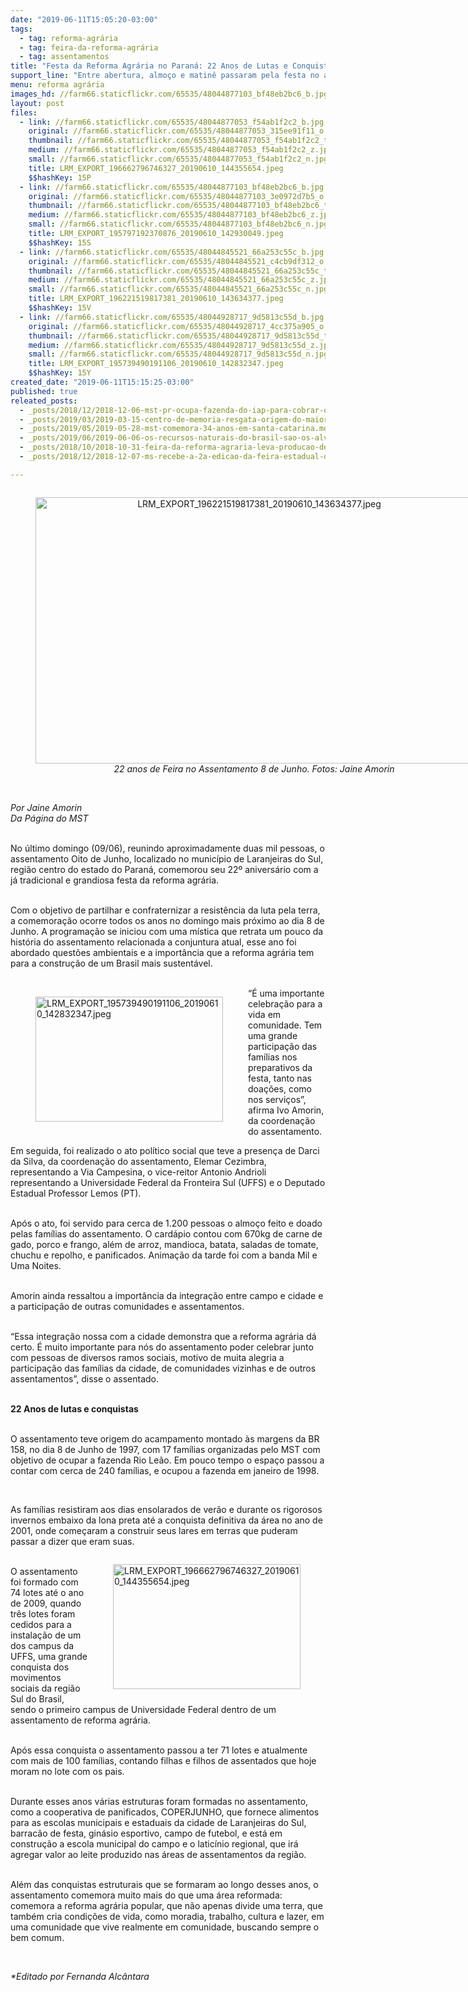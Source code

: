 ```yaml
---
date: "2019-06-11T15:05:20-03:00"
tags:
  - tag: reforma-agrária
  - tag: feira-da-reforma-agrária
  - tag: assentamentos
title: "Festa da Reforma Agrária no Paraná: 22 Anos de Lutas e Conquistas "
support_line: "Entre abertura, almoço e matinê passaram pela festa no assentamento 8 de Junho aproximadamente duas mil pessoas"
menu: reforma agrária
images_hd: //farm66.staticflickr.com/65535/48044877103_bf48eb2bc6_b.jpg
layout: post
files:
  - link: //farm66.staticflickr.com/65535/48044877053_f54ab1f2c2_b.jpg
    original: //farm66.staticflickr.com/65535/48044877053_315ee91f11_o.jpg
    thumbnail: //farm66.staticflickr.com/65535/48044877053_f54ab1f2c2_t.jpg
    medium: //farm66.staticflickr.com/65535/48044877053_f54ab1f2c2_z.jpg
    small: //farm66.staticflickr.com/65535/48044877053_f54ab1f2c2_n.jpg
    title: LRM_EXPORT_196662796746327_20190610_144355654.jpeg
    $$hashKey: 15P
  - link: //farm66.staticflickr.com/65535/48044877103_bf48eb2bc6_b.jpg
    original: //farm66.staticflickr.com/65535/48044877103_3e0972d7b5_o.jpg
    thumbnail: //farm66.staticflickr.com/65535/48044877103_bf48eb2bc6_t.jpg
    medium: //farm66.staticflickr.com/65535/48044877103_bf48eb2bc6_z.jpg
    small: //farm66.staticflickr.com/65535/48044877103_bf48eb2bc6_n.jpg
    title: LRM_EXPORT_195797192370876_20190610_142930049.jpeg
    $$hashKey: 15S
  - link: //farm66.staticflickr.com/65535/48044845521_66a253c55c_b.jpg
    original: //farm66.staticflickr.com/65535/48044845521_c4cb9df312_o.jpg
    thumbnail: //farm66.staticflickr.com/65535/48044845521_66a253c55c_t.jpg
    medium: //farm66.staticflickr.com/65535/48044845521_66a253c55c_z.jpg
    small: //farm66.staticflickr.com/65535/48044845521_66a253c55c_n.jpg
    title: LRM_EXPORT_196221519817381_20190610_143634377.jpeg
    $$hashKey: 15V
  - link: //farm66.staticflickr.com/65535/48044928717_9d5813c55d_b.jpg
    original: //farm66.staticflickr.com/65535/48044928717_4cc375a905_o.jpg
    thumbnail: //farm66.staticflickr.com/65535/48044928717_9d5813c55d_t.jpg
    medium: //farm66.staticflickr.com/65535/48044928717_9d5813c55d_z.jpg
    small: //farm66.staticflickr.com/65535/48044928717_9d5813c55d_n.jpg
    title: LRM_EXPORT_195739490191106_20190610_142832347.jpeg
    $$hashKey: 15Y
created_date: "2019-06-11T15:15:25-03:00"
published: true
releated_posts:
  - _posts/2018/12/2018-12-06-mst-pr-ocupa-fazenda-do-iap-para-cobrar-o-assentamento-de-150-familias-sem-terra.md
  - _posts/2019/03/2019-03-15-centro-de-memoria-resgata-origem-do-maior-complexo-da-reforma-agraria-da-america-latina.md
  - _posts/2019/05/2019-05-28-mst-comemora-34-anos-em-santa-catarina.md
  - _posts/2019/06/2019-06-06-os-recursos-naturais-do-brasil-sao-os-alvos-do-capitalismo-em-crise-diz-stedile.md
  - _posts/2018/10/2018-10-31-feira-da-reforma-agraria-leva-producao-de-assentamentos-para-o-centro-de-bauru.md
  - _posts/2018/12/2018-12-07-ms-recebe-a-2a-edicao-da-feira-estadual-da-reforma-agraria.md

---
```

<div style="text-align:center">
<figure class="image" style="display:inline-block"><img alt="LRM_EXPORT_196221519817381_20190610_143634377.jpeg" height="426" src="//farm66.staticflickr.com/65535/48044845521_66a253c55c_b.jpg" width="700" />
<figcaption><em>22 anos de Feira no Assentamento 8 de Junho. Fotos: Jaine Amorin</em></figcaption>
</figure>
</div>

<p>&nbsp;<br />
<em>Por Jaine Amorin<br />
Da P&aacute;gina do MST</em><br />
&nbsp;</p>

<p>No &uacute;ltimo domingo (09/06), reunindo aproximadamente duas mil pessoas, o assentamento Oito de Junho, localizado no munic&iacute;pio de Laranjeiras do Sul, regi&atilde;o centro do estado do Paran&aacute;, comemorou seu 22&ordm; anivers&aacute;rio com a j&aacute; tradicional e grandiosa festa da reforma agr&aacute;ria.<br />
&nbsp;</p>

<p>Com o objetivo de partilhar e confraternizar a resist&ecirc;ncia da luta pela terra, a comemora&ccedil;&atilde;o ocorre todos os anos no domingo mais pr&oacute;ximo ao dia 8 de Junho. A programa&ccedil;&atilde;o se iniciou com uma m&iacute;stica que retrata um pouco da hist&oacute;ria do assentamento relacionada a conjuntura atual, esse ano foi abordado quest&otilde;es ambientais e a import&acirc;ncia que a reforma agr&aacute;ria tem para a constru&ccedil;&atilde;o de um Brasil mais sustent&aacute;vel.&nbsp;<br />
&nbsp;</p>

<figure class="image" style="float:left"><img alt="LRM_EXPORT_195739490191106_20190610_142832347.jpeg" height="200" src="//farm66.staticflickr.com/65535/48044928717_9d5813c55d_b.jpg" width="300" />
<figcaption></figcaption>
</figure>

<p>&ldquo;&Eacute; uma importante celebra&ccedil;&atilde;o para a vida em comunidade. Tem uma grande participa&ccedil;&atilde;o das fam&iacute;lias nos preparativos da festa, tanto nas doa&ccedil;&otilde;es, como nos servi&ccedil;os&rdquo;, afirma Ivo Amorin, da coordena&ccedil;&atilde;o do assentamento.</p>

<p>Em seguida, foi realizado o ato pol&iacute;tico social que teve a presen&ccedil;a de Darci da Silva, da coordena&ccedil;&atilde;o do assentamento, Elemar Cezimbra, representando a Via Campesina, o vice-reitor Antonio Andrioli representando a Universidade Federal da Fronteira Sul (UFFS) e o Deputado Estadual Professor Lemos (PT).<br />
&nbsp;</p>

<p>Ap&oacute;s o ato, foi servido para cerca de 1.200 pessoas o almo&ccedil;o feito e doado pelas fam&iacute;lias do assentamento. O card&aacute;pio contou com 670kg de carne de gado, porco e frango, al&eacute;m de arroz, mandioca, batata, saladas de tomate, chuchu e repolho, e panificados. Anima&ccedil;&atilde;o da tarde foi com a banda Mil e Uma Noites.<br />
&nbsp;</p>

<p>Amorin ainda ressaltou a import&acirc;ncia da integra&ccedil;&atilde;o entre campo e cidade e a participa&ccedil;&atilde;o de outras comunidades e assentamentos.<br />
&nbsp;</p>

<p>&ldquo;Essa integra&ccedil;&atilde;o nossa com a cidade demonstra que a reforma agr&aacute;ria d&aacute; certo. &Eacute; muito importante para n&oacute;s do assentamento poder celebrar junto com pessoas de diversos ramos sociais, motivo de muita alegria a participa&ccedil;&atilde;o das fam&iacute;lias da cidade, de comunidades vizinhas e de outros assentamentos&rdquo;, disse o assentado.</p>

<p><br />
<strong>22 Anos de lutas e conquistas</strong><br />
&nbsp;</p>

<p>O assentamento teve origem do acampamento montado &agrave;s margens da BR 158, no dia 8 de Junho de 1997, com 17 fam&iacute;lias organizadas pelo MST com objetivo de ocupar a fazenda Rio Le&atilde;o. Em pouco tempo o espa&ccedil;o passou a contar com cerca de 240 fam&iacute;lias, e ocupou a fazenda em janeiro de 1998.</p>

<p>&nbsp;</p>

<p>As fam&iacute;lias resistiram aos dias ensolarados de ver&atilde;o e durante os rigorosos invernos embaixo da lona preta at&eacute; a conquista definitiva da &aacute;rea no ano de 2001, onde come&ccedil;aram a construir seus lares em terras que puderam passar a dizer que eram suas.</p>

<figure class="image" style="float:right"><img alt="LRM_EXPORT_196662796746327_20190610_144355654.jpeg" height="200" src="//farm66.staticflickr.com/65535/48044877053_f54ab1f2c2_b.jpg" width="300" />
<figcaption></figcaption>
</figure>

<p><br />
O assentamento foi formado com 74 lotes at&eacute; o ano de 2009, quando tr&ecirc;s lotes foram cedidos para a instala&ccedil;&atilde;o de um dos campus da UFFS, uma grande conquista dos movimentos sociais da regi&atilde;o Sul do Brasil, sendo o primeiro campus de Universidade Federal dentro de um assentamento de reforma agr&aacute;ria.</p>

<p><br />
Ap&oacute;s essa conquista o assentamento passou a ter 71 lotes e atualmente com mais de 100 fam&iacute;lias, contando filhas e filhos de assentados que hoje moram no lote com os pais.</p>

<p><br />
Durante esses anos v&aacute;rias estruturas foram formadas no assentamento, como a cooperativa de panificados, COPERJUNHO, que fornece alimentos para as escolas municipais e estaduais da cidade de Laranjeiras do Sul, barrac&atilde;o de festa, gin&aacute;sio esportivo, campo de futebol, e est&aacute; em constru&ccedil;&atilde;o a escola municipal do campo e o latic&iacute;nio regional, que ir&aacute; agregar valor ao leite produzido nas &aacute;reas de assentamentos da regi&atilde;o.</p>

<p><br />
Al&eacute;m das conquistas estruturais que se formaram ao longo desses anos, o assentamento comemora muito mais do que uma &aacute;rea reformada: comemora a reforma agr&aacute;ria popular, que n&atilde;o apenas divide uma terra, que tamb&eacute;m cria condi&ccedil;&otilde;es de vida, como moradia, trabalho, cultura e lazer, em uma comunidade que vive realmente em comunidade, buscando sempre o bem comum.&nbsp;</p>

<p>&nbsp;</p>

<p><em>*Editado por Fernanda Alc&acirc;ntara</em></p>
